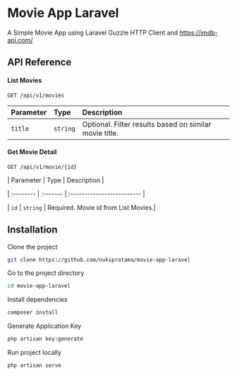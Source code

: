# Movie App Laravel

A Simple Movie App using Laravel Guzzle HTTP Client and https://imdb-api.com/

## API Reference

#### List Movies
```http
GET /api/v1/movies
```
| Parameter | Type | Description |
| :-------- | :------- | :------------------------- |
| `title` | `string` | Optional. Filter results based on similar movie title.|

#### Get Movie Detail
```http
GET /api/v1/movie/{id}
```
| Parameter | Type | Description |

| :-------- | :------- | :------------------------- |

| `id` | `string` | Required. Movie id from List Movies.|

## Installation

Clone the project
```bash
git clone https://github.com/nukipratama/movie-app-laravel
```
Go to the project directory
```bash
cd movie-app-laravel
```
Install dependencies
```bash
composer install
```
Generate Application Key
```bash
php artisan key:generate
```
Run project locally
```bash
php artisan serve
```